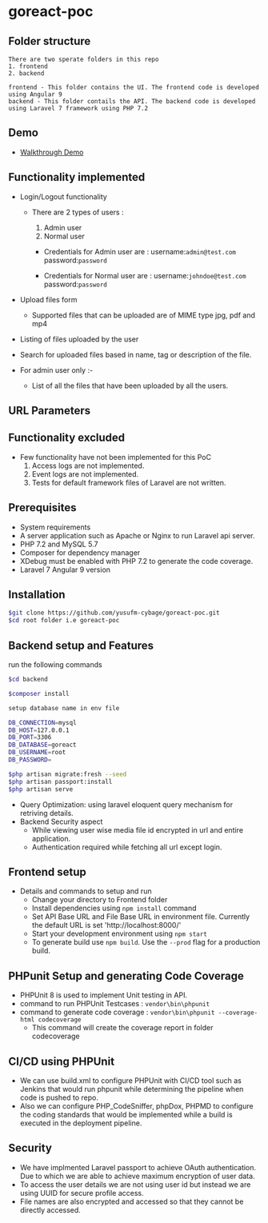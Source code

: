  
# goreact-poc

## Folder structure 
	There are two sperate folders in this repo
	1. frontend
	2. backend
	
	frontend - This folder contains the UI. The frontend code is developed using Angular 9
	backend - This folder contails the API. The backend code is developed using Laravel 7 framework using PHP 7.2
## Demo
 - [Walkthrough Demo](https://github.com/yusufm-cybage/goreact-poc/raw/master/demo_goreact.mp4)

## Functionality implemented
 - Login/Logout functionality
	- There are 2 types of users : 
		1. Admin user
		2. Normal user
		
		- Credentials for Admin user are :
			username:```admin@test.com```
			password:```password```
	
		- Credentials for Normal user are :
			username:```johndoe@test.com```
			password:```password```
		
 - Upload files form
	- Supported files that can be uploaded are of MIME type jpg, pdf and mp4

 - Listing of files uploaded by the user 
 - Search for uploaded files based in name, tag or description of the file.
 - For admin user only :- 
	- List of all the files that have been uploaded by all the users.
 
## URL Parameters
	
## Functionality excluded 
 - Few functionality have not been implemented for this PoC
	1. Access logs are not implemented.
	2. Event logs are not implemented.
	3. Tests for default framework files of Laravel are not written.

## Prerequisites
 - System requirements
 - A server application such as Apache or Nginx to run Laravel api server.
 - PHP 7.2 and MySQL 5.7
 - Composer for dependency manager
 - XDebug must be enabled with PHP 7.2 to generate the code coverage.
 - Laravel 7 Angular 9 version 

## Installation

```bash
$git clone https://github.com/yusufm-cybage/goreact-poc.git
$cd root folder i.e goreact-poc

```
## Backend setup and Features

run the following commands

```bash
$cd backend

$composer install

setup database name in env file

DB_CONNECTION=mysql
DB_HOST=127.0.0.1
DB_PORT=3306
DB_DATABASE=goreact
DB_USERNAME=root
DB_PASSWORD=

$php artisan migrate:fresh --seed
$php artisan passport:install
$php artisan serve

```

 - Query Optimization: using laravel eloquent query mechanism for retriving details.
 - Backend Security aspect
   - While viewing user wise media file id encrypted in url and entire application.
   - Authentication required while fetching all url except login.

## Frontend setup
 - Details and commands to setup and run
   - Change your directory to Frontend folder
   - Install dependencies using `npm install` command
   - Set API Base URL and File Base URL in environment file. Currently the default URL is set 'http://localhost:8000/'
   - Start your development environment using `npm start`
   - To generate build use `npm build`. Use the `--prod` flag for a production build.

## PHPunit Setup and generating Code Coverage
 - PHPUnit 8 is used to implement Unit testing in API.
 - command to run PHPUnit Testcases : 
	```vendor\bin\phpunit```
 - command to generate code coverage : 
	```vendor\bin\phpunit --coverage-html codecoverage```
	 - This command will create the coverage report in folder codecoverage

## CI/CD using PHPUnit
 - We can use build.xml to configure PHPUnit with CI/CD tool such as Jenkins that would run phpunit while determining the pipeline when code is pushed to repo.
 - Also we can configure PHP_CodeSniffer, phpDox, PHPMD to configure the coding standards that would be implemented while a build is executed in the deployment pipeline.

## Security 
 - We have implmented Laravel passport to achieve OAuth authentication. Due to which we are able to achieve maximum encryption of user data.
 - To access the user details we are not using user id but instead we are using UUID for secure profile access.
 - File names are also encrypted and accessed so that they cannot be directly accessed.
